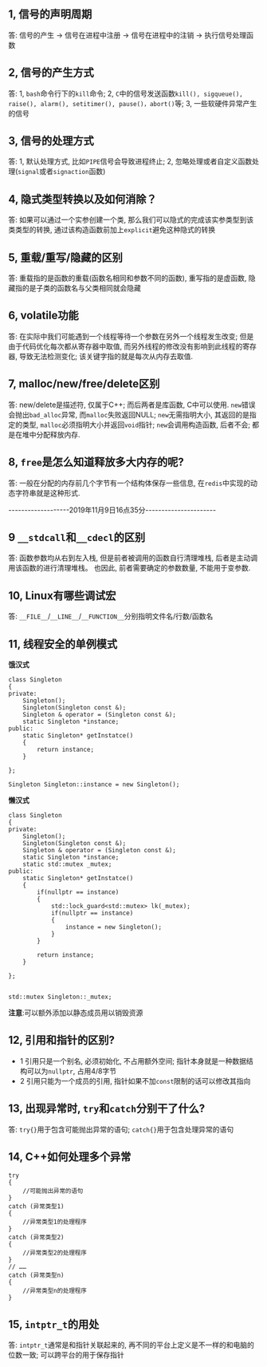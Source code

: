 ## 1, 信号的声明周期

答: 信号的产生 -> 信号在进程中注册 -> 信号在进程中的注销 -> 执行信号处理函数

## 2, 信号的产生方式

答: 1, `bash`命令行下的`kill`命令; 2, `C`中的信号发送函数`kill(), sigqueue(), raise(), alarm(), setitimer(), pause()，abort()`等; 3, 一些软硬件异常产生的信号

## 3, 信号的处理方式

答: 1,  默认处理方式, 比如`PIPE`信号会导致进程终止; 2, 忽略处理或者自定义函数处理(`signal`或者`signaction`函数)

## 4, 隐式类型转换以及如何消除？ 

答: 如果可以通过一个实参创建一个类, 那么我们可以隐式的完成该实参类型到该类类型的转换, 通过该构造函数前加上`explicit`避免这种隐式的转换

## 5, 重载/重写/隐藏的区别

答: 重载指的是函数的重载(函数名相同和参数不同的函数), 重写指的是虚函数, 隐藏指的是子类的函数名与父类相同就会隐藏

## 6, volatile功能

答: 在实际中我们可能遇到一个线程等待一个参数在另外一个线程发生改变; 但是由于代码优化每次都从寄存器中取值, 而另外线程的修改没有影响到此线程的寄存器, 导致无法检测变化; 该关键字指的就是每次从内存去取值.

## 7, malloc/new/free/delete区别

答: new/delete是描述符, 仅属于C++; 而后两者是库函数, C中可以使用. `new`错误会抛出`bad_alloc`异常, 而`malloc`失败返回NULL; `new`无需指明大小, 其返回的是指定的类型, `malloc`必须指明大小并返回`void`指针; `new`会调用构造函数, 后者不会; 都是在堆中分配释放内存.

## 8, `free`是怎么知道释放多大内存的呢?

答: 一般在分配的内存前几个字节有一个结构体保存一些信息, 在`redis`中实现的动态字符串就是这种形式.

-------------------2019年11月9日16点35分----------------------

## 9 `__stdcall`和`__cdecl`的区别

答: 函数参数均从右到左入栈, 但是前者被调用的函数自行清理堆栈, 后者是主动调用该函数的进行清理堆栈。 也因此, 前者需要确定的参数数量, 不能用于变参数.

## 10, Linux有哪些调试宏

答: `__FILE__`/`__LINE__`/`__FUNCTION__`分别指明文件名/行数/函数名

## 11, 线程安全的单例模式

**饿汉式**
```
class Singleton
{
private:
	Singleton();
	Singleton(Singleton const &);
	Singleton & operator = (Singleton const &);
	static Singleton *instance;
public:
	static Singleton* getInstatce()
	{
		return instance;
	} 
	
};

Singleton Singleton::instance = new Singleton();
```


**懒汉式**
```
class Singleton
{
private:
	Singleton();
	Singleton(Singleton const &);
	Singleton & operator = (Singleton const &);
	static Singleton *instance;
	static std::mutex _mutex;
public:
	static Singleton* getInstatce()
	{
		if(nullptr == instance)
		{
			std::lock_guard<std::mutex> lk(_mutex);
			if(nullptr == instance)
			{
				instance = new Singleton();
			}
		}

		return instance;
	} 
	
};


std::mutex Singleton::_mutex;
```

**注意**:可以额外添加以静态成员用以销毁资源

## 12, 引用和指针的区别?

* 1 引用只是一个别名, 必须初始化, 不占用额外空间; 指针本身就是一种数据结构可以为`nullptr`, 占用4/8字节
* 2 引用只能为一个成员的引用, 指针如果不加`const`限制的话可以修改其指向

## 13, 出现异常时, `try`和`catch`分别干了什么?

答: `try{}`用于包含可能抛出异常的语句; `catch{}`用于包含处理异常的语句

## 14, C++如何处理多个异常
```
try
{
    //可能抛出异常的语句
}
catch (异常类型1)
{
    //异常类型1的处理程序
}
catch (异常类型2)
{
    //异常类型2的处理程序
}
// ……
catch (异常类型n)
{
    //异常类型n的处理程序
}
```


## 15, `intptr_t`的用处

答: `intptr_t`通常是和指针关联起来的, 再不同的平台上定义是不一样的和电脑的位数一致; 可以跨平台的用于保存指针

